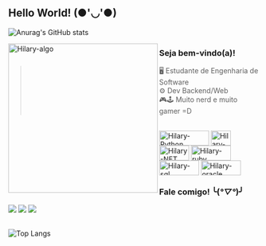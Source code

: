 ## Hello World! (●'◡'●)

![Anurag's GitHub stats](https://github-readme-stats.vercel.app/api?username=hilarysantiag&show_icons=true&theme=onedark)

<div>
  <img align="left" alt="Hilary-algo" height="300" width="300" src="https://birduyen.com/cdn/shop/files/T_NoBG_500_320x.gif?v=1637009275">
 
</div>


### Seja bem-vindo(a)!

   >🖥 Estudante de Engenharia de Software     
   >⚙  Dev Backend/Web                                           
   >🎮🕹   Muito nerd e muito gamer =D

<div style="display: inline_block"><br>
  <img align="center" alt="Hilary-Python" height="30" width="100" src="https://img.shields.io/badge/Python-3776AB?style=for-the-badge&logo=python&logoColor=white">
  <img align="center" alt="Hilary-Csharp" height="30" width="40" src="https://img.shields.io/badge/C%23-239120?style=for-the-badge&logo=c-sharp&logoColor=white">
  <img align="center" alt="Hilary-NET" height="30" width="60" src="https://img.shields.io/badge/.NET-5C2D91?style=for-the-badge&logo=.net&logoColor=white">
  <img align="center" alt="Hilary-ruby" height="30" width="80" src="https://img.shields.io/badge/MySQL-00000F?style=for-the-badge&logo=mysql&logoColor=white">
  <img align="center" alt="Hilary-sql" height="30" width="80" src="https://img.shields.io/badge/Ruby-CC342D?style=for-the-badge&logo=ruby&logoColor=white">
  <img align="center" alt="Hilary-oracle" height="30" width="80" src="https://img.shields.io/badge/Oracle-F80000?style=for-the-badge&logo=oracle&logoColor=black">
</div>


 ### Fale comigo! ╰(*°▽°*)╯

<div> 
  
  <a href="https://instagram.com/hilarysantiag" target="_blank"><img src="https://img.shields.io/badge/-Instagram-%23E4405F?style=for-the-badge&logo=instagram&logoColor=white" target="_blank"></a>
  <a href="https://www.linkedin.com/in/hilarysantiag" target="_blank"><img src="https://img.shields.io/badge/-LinkedIn-%230077B5?style=for-the-badge&logo=linkedin&logoColor=white" target="_blank"></a>
  <a href="https://linktr.ee/hilarysantiag" target="_blank"><img src="https://img.shields.io/badge/linktree-39E09B?style=for-the-badge&logo=linktree&logoColor=white" target="_blank"></a>
  
</div>

##
![Top Langs](https://github-readme-stats.vercel.app/api/top-langs/?username=hilarysantiag&hide_progress=true&theme=onedark)


